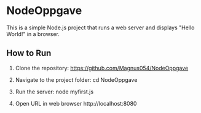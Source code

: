 # NodeOppgave

This is a simple Node.js project that runs a web server and displays "Hello World!" in a browser.

## How to Run

1. Clone the repository:
https://github.com/Magnus054/NodeOppgave

2. Navigate to the project folder:
cd NodeOppgave

3. Run the server:
node myfirst.js

4. Open URL in web browser
http://localhost:8080
